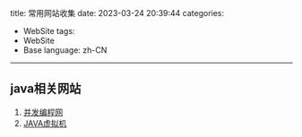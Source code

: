 title: 常用网站收集
date: 2023-03-24 20:39:44
categories:
- WebSite
tags:
- WebSite
- Base
language: zh-CN
---

## java相关网站

1. [并发编程网](http://ifeve.com/)
2. [JAVA虚拟机](https://heapdump.cn/)
